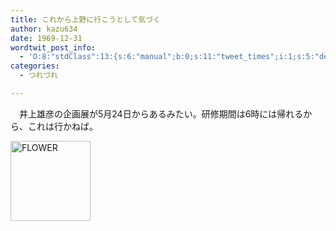 ```yaml
---
title: これから上野に行こうとして気づく
author: kazu634
date: 1969-12-31
wordtwit_post_info:
  - 'O:8:"stdClass":13:{s:6:"manual";b:0;s:11:"tweet_times";i:1;s:5:"delay";i:0;s:7:"enabled";i:1;s:10:"separation";s:2:"60";s:7:"version";s:3:"3.7";s:14:"tweet_template";b:0;s:6:"status";i:2;s:6:"result";a:0:{}s:13:"tweet_counter";i:2;s:13:"tweet_log_ids";a:1:{i:0;i:3907;}s:9:"hash_tags";a:0:{}s:8:"accounts";a:1:{i:0;s:7:"kazu634";}}'
categories:
  - つれづれ

---
```

<div class="section">
<p>
    　井上雄彦の企画展が5月24日からあるみたい。研修期間は6時には帰れるから、これは行かねば。
</p>
  
<p>
<a href="http://www.flow-er.co.jp/" onclick="__gaTracker('send', 'event', 'outbound-article', 'http://www.flow-er.co.jp/', '');"><img width="128" alt="FLOWER" src="http://img.simpleapi.net/small/http://www.flow-er.co.jp/" style="border-style:none" height="128" /></a>
</p>
</div>
